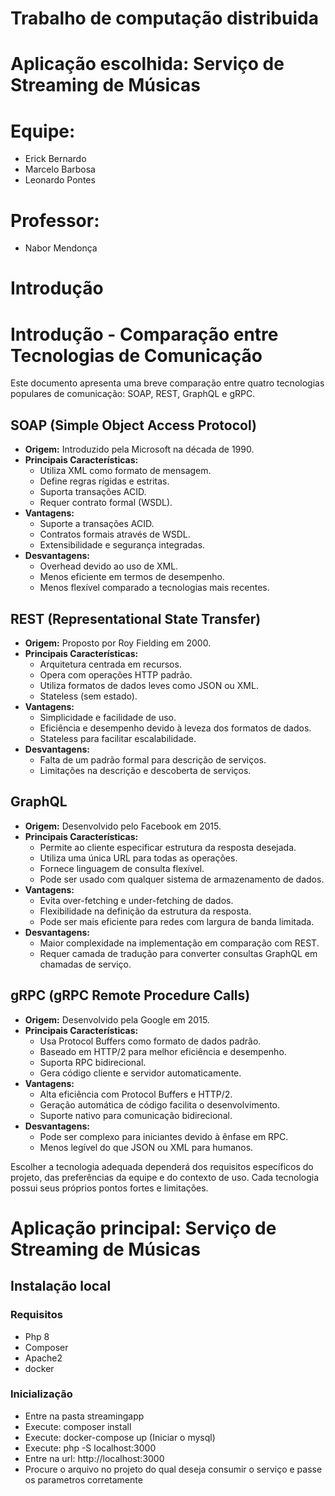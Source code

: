 # Trabalho de computação distribuida

# Aplicação escolhida: Serviço de Streaming de Músicas

# Equipe:
- Erick Bernardo
- Marcelo Barbosa
- Leonardo Pontes

# Professor:
- Nabor Mendonça

# Introdução

# Introdução - Comparação entre Tecnologias de Comunicação

Este documento apresenta uma breve comparação entre quatro tecnologias populares de comunicação: SOAP, REST, GraphQL e gRPC.

## SOAP (Simple Object Access Protocol)

- **Origem:** Introduzido pela Microsoft na década de 1990.
- **Principais Características:**
  - Utiliza XML como formato de mensagem.
  - Define regras rígidas e estritas.
  - Suporta transações ACID.
  - Requer contrato formal (WSDL).
- **Vantagens:**
  - Suporte a transações ACID.
  - Contratos formais através de WSDL.
  - Extensibilidade e segurança integradas.
- **Desvantagens:**
  - Overhead devido ao uso de XML.
  - Menos eficiente em termos de desempenho.
  - Menos flexível comparado a tecnologias mais recentes.

## REST (Representational State Transfer)

- **Origem:** Proposto por Roy Fielding em 2000.
- **Principais Características:**
  - Arquitetura centrada em recursos.
  - Opera com operações HTTP padrão.
  - Utiliza formatos de dados leves como JSON ou XML.
  - Stateless (sem estado).
- **Vantagens:**
  - Simplicidade e facilidade de uso.
  - Eficiência e desempenho devido à leveza dos formatos de dados.
  - Stateless para facilitar escalabilidade.
- **Desvantagens:**
  - Falta de um padrão formal para descrição de serviços.
  - Limitações na descrição e descoberta de serviços.

## GraphQL

- **Origem:** Desenvolvido pelo Facebook em 2015.
- **Principais Características:**
  - Permite ao cliente especificar estrutura da resposta desejada.
  - Utiliza uma única URL para todas as operações.
  - Fornece linguagem de consulta flexível.
  - Pode ser usado com qualquer sistema de armazenamento de dados.
- **Vantagens:**
  - Evita over-fetching e under-fetching de dados.
  - Flexibilidade na definição da estrutura da resposta.
  - Pode ser mais eficiente para redes com largura de banda limitada.
- **Desvantagens:**
  - Maior complexidade na implementação em comparação com REST.
  - Requer camada de tradução para converter consultas GraphQL em chamadas de serviço.

## gRPC (gRPC Remote Procedure Calls)

- **Origem:** Desenvolvido pela Google em 2015.
- **Principais Características:**
  - Usa Protocol Buffers como formato de dados padrão.
  - Baseado em HTTP/2 para melhor eficiência e desempenho.
  - Suporta RPC bidirecional.
  - Gera código cliente e servidor automaticamente.
- **Vantagens:**
  - Alta eficiência com Protocol Buffers e HTTP/2.
  - Geração automática de código facilita o desenvolvimento.
  - Suporte nativo para comunicação bidirecional.
- **Desvantagens:**
  - Pode ser complexo para iniciantes devido à ênfase em RPC.
  - Menos legível do que JSON ou XML para humanos.

Escolher a tecnologia adequada dependerá dos requisitos específicos do projeto, das preferências da equipe e do contexto de uso. Cada tecnologia possui seus próprios pontos fortes e limitações.

# Aplicação principal: Serviço de Streaming de Músicas

## Instalação local

### Requisitos
- Php 8
- Composer
- Apache2
- docker

### Inicialização
- Entre na pasta streamingapp
- Execute: composer install
- Execute: docker-compose up (Iniciar o mysql)
- Execute: php -S localhost:3000
- Entre na url: http://localhost:3000
- Procure o arquivo no projeto do qual deseja consumir o serviço e passe os parametros corretamente

